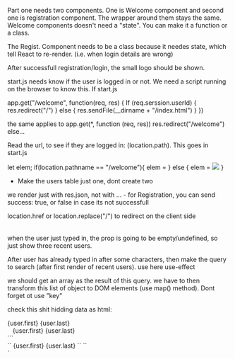 Part one needs two components. One is Welcome component and second one is registration component. The wrapper around them stays the same.
Welcome components doesn't need a "state". You can make it a function or a class.

The Regist. Component needs to be a class because it needes state, which tell React to re-render. (i.e. when login details are wrong)

After successfull registration/login, the small logo should be shown.

start.js needs know if the user is logged in or not. We need a script running on the browser to know this. If start.js 

app.get("/welcome", function(req, res) {
If (req.serssion.userId) {
	res.redirect("/")
} else {
res.sendFile(__dirname + "/index.html")
}
})

the same applies to app.get(*, function (req, res))
	res.redirect("/welcome")
else… 

Read the url, to see if they are logged in: (location.path). This goes in start.js

let elem; 
if(location.pathname == "/welcome"){
elem = <Welcome />
} else {
elem = <img src = "logo.gif"/>
}

- Make the users table just one, dont create two

we render just with res.json, not with … - for Registration, you can send success: true, or false in case its not successfull

location.href 	or 	location.replace("/")	to redirect on the client side 

###### #################

when the user just typed in, the prop is going to be empty/undefined, so just show  three recent users.

After user has already typed in after some characters, then make the query to search (after first render of recent users). use here use-effect

we should get an array as the result of this query. we have to then transform this list of object to DOM elements (use map() method). Dont forget ot use "key"

check this shit hidding data as html: 

<div key={user.id}>
  <Link to={""/user/${user.id}"}>{user.first} {user.last} <Link/> 
  
</div>

<div contenteditable="plaintext-only"><div key={user.id}>   <Link to={""/user/${user.id}"}>{user.first} {user.last} <Link/>     </div></div>```<div key={user.id}>``  <Link to={""/user/${user.id}"}>{user.first} {user.last} <Link/> ``  ``</div>`

